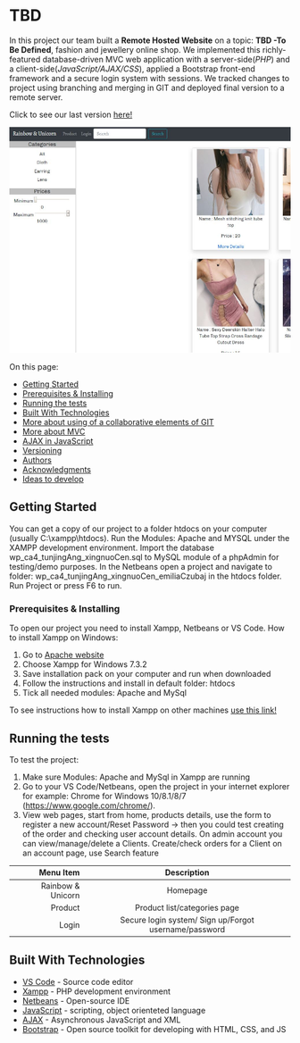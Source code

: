 # TBD

In this project our team built a **Remote Hosted Website** on a topic: **TBD -To Be Defined**, fashion and jewellery online shop. We implemented this richly-featured database-driven MVC web application with a server-side(*PHP*) and a client-side(*JavaScript/AJAX/CSS*), applied a Bootstrap front-end framework and a secure login system with sessions. We tracked changes to project using branching and merging in GIT and deployed final version to a remote server.

Click to see our last version [here!](http://google.com)

![Screenshot of the Product web page.](/assets/img/Capture2.jpg)

On this page:

* [Getting Started](#getting-started)
* [Prerequisites & Installing](#prerequisites-&-installing)
* [Running the tests](#running-the-tests)
* [Built With Technologies](#built-with-technologies)
* [More about using of a collaborative elements of GIT](#more-about-using-of-a-collaborative-elements-of-git)
* [More about MVC](#more-about-mvc)
* [AJAX in JavaScript](#ajax-in-javascript)
* [Versioning](#versioning)
* [Authors](#authors)
* [Acknowledgments](#acknowledgments)
* [Ideas to develop](#ideas-to-develop)

## Getting Started

You can get a copy of our project to a folder htdocs on your computer (usually C:\xampp\htdocs). Run the Modules: Apache and MYSQL under the XAMPP development environment. Import the database wp_ca4_tunjingAng_xingnuoCen.sql to MySQL module of a phpAdmin for testing/demo purposes. In the Netbeans open a project and navigate to folder: wp_ca4_tunjingAng_xingnuoCen_emiliaCzubaj in the htdocs folder. Run Project or press F6 to run.

### Prerequisites & Installing

To open our project you need to install Xampp, Netbeans or VS Code. How to install Xampp on Windows:
1.  Go to [Apache website](https://www.apachefriends.org/index.html)
1.  Choose Xampp for Windows 7.3.2
1.  Save installation pack on your computer and run when downloaded
1.  Follow the instructions and install in default folder: htdocs
1.  Tick all needed modules: Apache and MySql

To see instructions how to install Xampp on other machines [use this link!](https://www.apachefriends.org/download.html)

## Running the tests

To test the project:
1. Make sure Modules: Apache and MySql in Xampp are running
2. Go to your VS Code/Netbeans, open the project in your internet explorer for example: Chrome for Windows 10/8.1/8/7 (https://www.google.com/chrome/). 
3. View web pages, start from home, products details, use the form to register a new account/Reset Password -> then you could test creating of the order and checking user account details. On admin account you can view/manage/delete a Clients. Create/check orders for a Client on an account page, use Search feature

| Menu Item  | Description |
|     ---:    |      :---:      |
| Rainbow & Unicorn | Homepage  |
| Product  | Product list/categories page  |
| Login  | Secure login system/ Sign up/Forgot username/password |

## Built With Technologies

* [VS Code](https://code.visualstudio.com/download) - Source code editor
* [Xampp](https://www.apachefriends.org/index.html) - PHP development environment
* [Netbeans](https://netbeans.org/) - Open-source IDE
* [JavaScript](https://developer.mozilla.org/en-US/docs/Web/JavaScript) - scripting, object orienteted language 
* [AJAX](https://www.tutorialspoint.com/ajax/what_is_ajax.htm) - Asynchronous JavaScript and XML
* [Bootstrap](https://getbootstrap.com/) - Open source toolkit for developing with HTML, CSS, and JS
